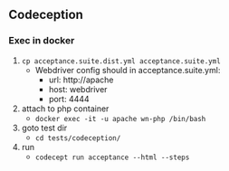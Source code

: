 ## Codeception

### Exec in docker

1. `cp acceptance.suite.dist.yml acceptance.suite.yml`
    - Webdriver config should in acceptance.suite.yml:
        - url: http://apache
        - host: webdriver
        - port: 4444
2. attach to php container
    - `docker exec -it -u apache wn-php /bin/bash`
3. goto test dir
    - `cd tests/codeception/`
4. run
    - `codecept run acceptance --html --steps`

